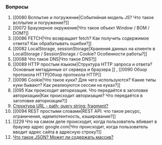 ### Вопросы

1. [[0080 Всплытие и погружение|Событийная модель JS? Что такое всплытие и погружение?]]
2. [[0072 Браузерное окружение|Что такое объект Window / BOM / DOM?]]
3. [[0086 FETCH|Что возвращает fetch? Как получить содержимое ответа? Как обрабатывать ошибки?]]
4. [[0082 LocalStorage, sessionStorage|Хранения данных на клиенте в LocalStorage / SessionStorage / Cookie? Особенности работы?]]
5. [[0088 Что такое DNS|Что такое DNS?]]
6. [[0089 HTTP простым языком|Структура HTTP запроса и ответа? Основные метаданные от сервера и браузера ]] , [[0090 Обзор протокола HTTP|Обзор протокола HTTP]]
7. [[0096 Cookie|Что такое куки? Для чего используются? Какие типы куки бывают? Как реализуются сессии на куках?]]
8. [[095 Как происходит авторизация. Что передаётся в заголовке авторизации|Как происходит авторизация?  Что передаётся в заголовке авторизации?]]
9. [Структура URL - path; query string; fragment?](https://habr.com/ru/post/232385/)
10. [[0094 REST простыми словами|REST API: что такое ресурс, ограничения, идемпотентность, кэширование?]]
11. [[229 Что на самом деле происходит, когда пользователь вбивает в браузер адрес google.com|Что происходит, когда пользователь вводит адрес сайта в адресную строку?]]
12. [Что такое JSON? Может ли содержать массив?](https://habr.com/ru/post/554274/)
   